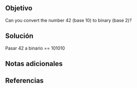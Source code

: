 ## Objetivo
Can you convert the number 42 (base 10) to binary (base 2)?
## Solución
Pasar 42 a binario == 101010
## Notas adicionales

## Referencias
